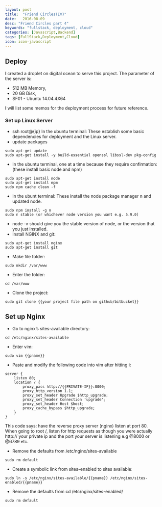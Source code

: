 ```yaml
---
layout: post
title:  "Friend Circles(IV)"
date:   2016-08-09
desc: "Friend Circles part 4"
keywords: "fullstack, deployment, cloud"
categories: [Javascript,Backend]
tags: [FullStack,Deployment,Cloud]
icon: icon-javascript
---
```

## Deploy
I created a droplet on digital ocean to serve this project. The parameter of the server is:  

* 512 MB Memory,
* 20 GB Disk,
* SF01 - Ubuntu 14.04.4X64  

I will list some memos for the deployment process for future reference.  

### Set up Linux Server
* ssh root@{ip} In the ubuntu terminal: These establish some basic dependencies for deployment and the Linux server.  
* update packages  
```
sudo apt-get update
sudo apt-get install -y build-essential openssl libssl-dev pkg-config
```
* In the ubuntu terminal, one at a time because they require confirmation: (these install basic node and npm)  
```
sudo apt-get install node
sudo apt-get install npm
sudo npm cache clean -f
```
* In the ubunt terminal: These install the node package manager n and updated node.  
```
sudo npm install -g n
sudo n stable (or whichever node version you want e.g. 5.9.0)
```
* node -v should give you the stable version of node, or the version that you just installed.  
* Install NGINX and git:  
```
sudo apt-get install nginx
sudo apt-get install git
```
* Make file folder:
```
sudo mkdir /var/www
```
* Enter the folder:
```
cd /var/www
```
* Clone the project: 
```
sudo git clone {{your project file path on github/bitbucket}}
```

## Set up Nginx

* Go to nginx’s sites-available directory:
```
cd /etc/nginx/sites-available
```
* Enter vim: 
```
sudo vim {{pname}}
```
* Paste and modify the following code into vim after hitting i:
```
server {
    listen 80;
    location / {
        proxy_pass http://{{PRIVATE-IP}}:8000;
        proxy_http_version 1.1;
        proxy_set_header Upgrade $http_upgrade;
        proxy_set_header Connection 'upgrade';
        proxy_set_header Host $host;
        proxy_cache_bypass $http_upgrade;
    }
}
```
This code says: have the reverse proxy server (nginx) listen at port 80. When going to root /, listen for http requests as though you were actually http:// your private ip and the port your server is listening e.g @8000 or @6789 etc.  

* Remove the defaults from /etc/nginx/sites-available  
```
sudo rm default
```
* Create a symbolic link from sites-enabled to sites available:
```
sudo ln -s /etc/nginx/sites-available/{{pname}} /etc/nginx/sites-enabled/{{pname}}
```
* Remove the defaults from cd /etc/nginx/sites-enabled/ 
```
sudo rm default
```
